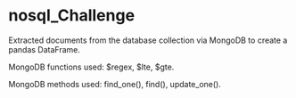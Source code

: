 # nosql_Challenge

Extracted documents from the database collection via MongoDB to create a pandas DataFrame.

MongoDB functions used: $regex, $lte, $gte.

MongoDB methods used: find_one(), find(), update_one().
